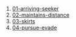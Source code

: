 1. [01-arriving-seeker](01-arriving-seeker)
2. [02-maintains-distance](02-maintains-distance)
3. [03-skirts](03-skirts)
4. [04-pursue-evade](04-pursue-evade)
